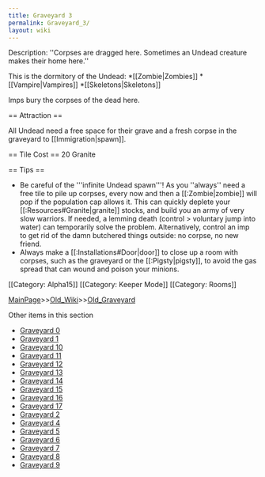 ```yaml
---
title: Graveyard 3
permalink: Graveyard_3/
layout: wiki
---
```

Description: ''Corpses are dragged here. Sometimes an Undead creature makes their home here.''

This is the dormitory of the Undead:
*[[Zombie|Zombies]]
*[[Vampire|Vampires]]
*[[Skeletons|Skeletons]]

Imps bury the corpses of the dead here.

== Attraction ==

All Undead need a free space for their grave and a fresh corpse in the graveyard to [[Immigration|spawn]].

== Tile Cost ==
20 Granite

== Tips ==

* Be careful of the '''infinite Undead spawn'''! As you ''always'' need a free tile to pile up corpses, every now and then a [[:Zombie|zombie]] will pop if the population cap allows it. This can quickly deplete your [[:Resources#Granite|granite]] stocks, and build you an army of very slow warriors. If needed, a lemming death (control &gt; voluntary jump into water) can temporarily solve the problem. Alternatively, control an imp to get rid of the damn butchered things outside: no corpse, no new friend.
* Always make a [[:Installations#Door|door]] to close up a room with corpses, such as the graveyard or the [[:Pigsty|pigsty]], to avoid the gas spread that can wound and poison your minions.

[[Category: Alpha15]]
[[Category: Keeper Mode]]
[[Category: Rooms]]

[MainPage](/keeperrl_wiki/ "wikilink")>>[Old_Wiki](/keeperrl_wiki/Old_Wiki "wikilink")>>[Old_Graveyard](/keeperrl_wiki/Old_Graveyard "wikilink")

Other items in this section
-    [Graveyard 0](/keeperrl_wiki/Graveyard_0 "wikilink")
-    [Graveyard 1](/keeperrl_wiki/Graveyard_1 "wikilink")
-    [Graveyard 10](/keeperrl_wiki/Graveyard_10 "wikilink")
-    [Graveyard 11](/keeperrl_wiki/Graveyard_11 "wikilink")
-    [Graveyard 12](/keeperrl_wiki/Graveyard_12 "wikilink")
-    [Graveyard 13](/keeperrl_wiki/Graveyard_13 "wikilink")
-    [Graveyard 14](/keeperrl_wiki/Graveyard_14 "wikilink")
-    [Graveyard 15](/keeperrl_wiki/Graveyard_15 "wikilink")
-    [Graveyard 16](/keeperrl_wiki/Graveyard_16 "wikilink")
-    [Graveyard 17](/keeperrl_wiki/Graveyard_17 "wikilink")
-    [Graveyard 2](/keeperrl_wiki/Graveyard_2 "wikilink")
-    [Graveyard 4](/keeperrl_wiki/Graveyard_4 "wikilink")
-    [Graveyard 5](/keeperrl_wiki/Graveyard_5 "wikilink")
-    [Graveyard 6](/keeperrl_wiki/Graveyard_6 "wikilink")
-    [Graveyard 7](/keeperrl_wiki/Graveyard_7 "wikilink")
-    [Graveyard 8](/keeperrl_wiki/Graveyard_8 "wikilink")
-    [Graveyard 9](/keeperrl_wiki/Graveyard_9 "wikilink")
